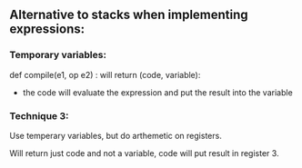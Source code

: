 ## Alternative to stacks when implementing expressions:
### Temporary variables:

def compile(e1, op e2) : 
will return (code, variable):
 - the code will evaluate the expression and put the result into the variable


### Technique 3:

Use temperary variables, but do arthemetic on registers.

Will return just code and not a variable, code will put result in register 3.

